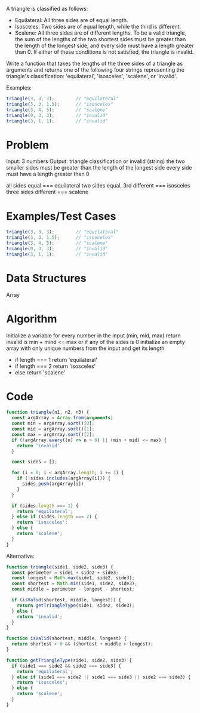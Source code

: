A triangle is classified as follows:

- Equilateral: All three sides are of equal length.
- Isosceles: Two sides are of equal length, while the third is different.
- Scalene: All three sides are of different lengths.
To be a valid triangle, the sum of the lengths of the two shortest sides must be greater than the length of the longest side, and every side must have a length greater than 0. If either of these conditions is not satisfied, the triangle is invalid.

Write a function that takes the lengths of the three sides of a triangle as arguments and returns one of the following four strings representing the triangle's classification: 'equilateral', 'isosceles', 'scalene', or 'invalid'.

Examples:
```js
triangle(3, 3, 3);        // "equilateral"
triangle(3, 3, 1.5);      // "isosceles"
triangle(3, 4, 5);        // "scalene"
triangle(0, 3, 3);        // "invalid"
triangle(3, 1, 1);        // "invalid"
```

# Problem
Input: 3 numbers
Output: triangle classification or invalid (string)
the two smaller sides must be greater than the length of the longest side
every side must have a length greater than 0

all sides equal === equilateral
two sides equal, 3rd different === isosceles
three sides different === scalene


# Examples/Test Cases
```js
triangle(3, 3, 3);        // "equilateral"
triangle(3, 3, 1.5);      // "isosceles"
triangle(3, 4, 5);        // "scalene"
triangle(0, 3, 3);        // "invalid"
triangle(3, 1, 1);        // "invalid"
```

# Data Structures
Array

# Algorithm
Initialize a variable for every number in the input (min, mid, max)
return invalid is min + mind <= max or if any of the sides is 0
initialize an empty array with only unique numbers from the input and get its length
- if length === 1 return 'equilateral'
- if length === 2 return 'isosceles'
- else return 'scalene'

# Code
```js
function triangle(n1, n2, n3) {
  const argArray = Array.from(arguments)
  const min = argArray.sort()[0];
  const mid = argArray.sort()[1];
  const max = argArray.sort()[2];
  if (!argArray.every((n) => n > 0) || (min + mid) <= max) {
    return 'invalid'
  }

  const sides = [];

  for (i = 0; i < argArray.length; i += 1) {
    if (!sides.includes(argArray[i])) {
      sides.push(argArray[i])
    }
  }

  if (sides.length === 1) {
    return 'equilateral';
  } else if (sides.length === 2) {
    return 'isosceles';
  } else {
    return 'scalene';
  }
}
```

Alternative:
```js
function triangle(side1, side2, side3) {
  const perimeter = side1 + side2 + side3;
  const longest = Math.max(side1, side2, side3);
  const shortest = Math.min(side1, side2, side3);
  const middle = perimeter - longest - shortest;

  if (isValid(shortest, middle, longest)) {
    return getTriangleType(side1, side2, side3);
  } else {
    return 'invalid';
  }
}

function isValid(shortest, middle, longest) {
  return shortest > 0 && (shortest + middle > longest);
}

function getTriangleType(side1, side2, side3) {
  if (side1 === side2 && side2 === side3) {
    return 'equilateral';
  } else if (side1 === side2 || side1 === side3 || side2 === side3) {
    return 'isosceles';
  } else {
    return 'scalene';
  }
}
```